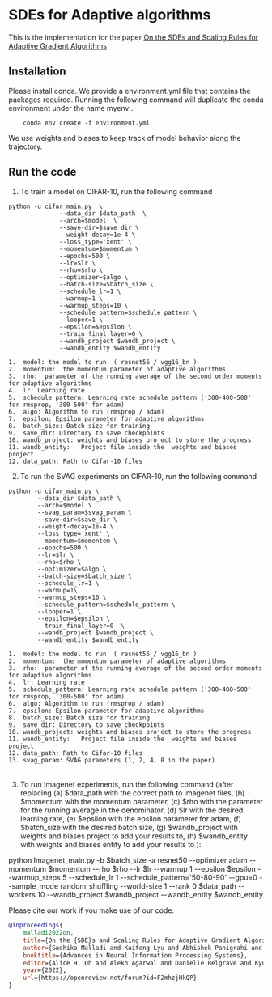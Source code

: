 # SDEs for Adaptive algorithms

This is the implementation for the paper [On the SDEs and Scaling Rules for Adaptive Gradient Algorithms](https://arxiv.org/abs/2205.10287)


## Installation
Please install conda. We provide a environment.yml file that contains the packages required. Running the following command will duplicate the conda environment under the name myenv .
```
    conda env create -f environment.yml
```
We use weights and biases to keep track of model behavior along the trajectory.




## Run the code

1. To train a model on CIFAR-10, run the following command 
```
python -u cifar_main.py  \
              --data_dir $data_path  \
              --arch=$model  \
              --save-dir=$save_dir \
              --weight-decay=1e-4 \
              --loss_type='xent' \
              --momentum=$momentum \
              --epochs=500 \
              --lr=$lr \
              --rho=$rho \
              --optimizer=$algo \
              --batch-size=$batch_size \
              --schedule_lr=1 \
              --warmup=1 \
              --warmup_steps=10 \
              --schedule_pattern=$schedule_pattern \
              --looper=1 \
              --epsilon=$epsilon \
              --train_final_layer=0 \
              --wandb_project $wandb_project \
              --wandb_entity $wandb_entity
```
~~~
1.  model: the model to run  ( resnet56 / vgg16_bn )
2.  momentum:  the momentum parameter of adaptive algorithms  
3.  rho:  parameter of the running average of the second order moments for adaptive algorithms 
4.  lr: Learning rate
5.  schedule_pattern: Learning rate schedule pattern ('300-400-500' for rmsprop, '300-500' for adam)
6.  algo: Algorithm to run (rmsprop / adam)
7.  epsilon: Epsilon parameter for adaptive algorithms 
8.  batch_size: Batch size for training
9.  save_dir: Directory to save checkpoints
10. wandb_project: weights and biases project to store the progress
11. wandb_entity:   Project file inside the  weights and biases project
12. data_path: Path to Cifar-10 files
~~~



2. To run the SVAG experiments on CIFAR-10, run the following command 

```
python -u cifar_main.py \
		--data_dir $data_path \
		--arch=$model \
		--svag_param=$svag_param \
		--save-dir=$save_dir \
		--weight-decay=1e-4 \
		--loss_type='xent' \
		--momentum=$momentem \
		--epochs=500 \
		--lr=$lr \
		--rho=$rho \
		--optimizer=$algo \
		--batch-size=$batch_size \
		--schedule_lr=1 \
		--warmup=1\
		--warmup_steps=10 \
		--schedule_pattern=$schedule_pattern \
		--looper=1 \
		--epsilon=$epsilon \
		--train_final_layer=0  \
		--wandb_project $wandb_project \
		--wandb_entity $wandb_entity
```
~~~
1.  model: the model to run  ( resnet56 / vgg16_bn )
2.  momentum:  the momentum parameter of adaptive algorithms  
3.  rho:  parameter of the running average of the second order moments for adaptive algorithms 
4.  lr: Learning rate
5.  schedule_pattern: Learning rate schedule pattern ('300-400-500' for rmsprop, '300-500' for adam)
6.  algo: Algorithm to run (rmsprop / adam)
7.  epsilon: Epsilon parameter for adaptive algorithms 
8.  batch_size: Batch size for training
9.  save_dir: Directory to save checkpoints
10. wandb_project: weights and biases project to store the progress
11. wandb_entity:   Project file inside the  weights and biases project
12. data_path: Path to Cifar-10 files
13. svag_param: SVAG parameters (1, 2, 4, 8 in the paper)
~~~






######
3. To run Imagenet experiments, run the following command (after replacing (a) $data_path with the correct path to imagenet files, (b) $momentum with the momentum parameter, (c) $rho with the parameter for the running average in the denominator, (d) $lr with the desired learning rate, (e) $epsilon with the epsilon parameter for adam, (f) $batch_size with the desired batch size, (g) $wandb_project with weights and biases project to add your results to, (h) $wandb_entity with weights and biases entity to add your results to ):

python Imagenet_main.py -b $batch_size -a resnet50 --optimizer adam --momentum $momentum --rho $rho --lr $lr --warmup 1 --epsilon $epsilon --warmup_steps 5 --schedule_lr 1 --schedule_pattern='50-80-90' --gpu=0 --sample_mode random_shuffling --world-size 1 --rank 0 $data_path --workers 10 --wandb_project $wandb_project --wandb_entity $wandb_entity



Please cite our work if you make use of our code:

```bibtex
@inproceedings{
    malladi2022on,
    title={On the {SDE}s and Scaling Rules for Adaptive Gradient Algorithms},
    author={Sadhika Malladi and Kaifeng Lyu and Abhishek Panigrahi and Sanjeev Arora},
    booktitle={Advances in Neural Information Processing Systems},
    editor={Alice H. Oh and Alekh Agarwal and Danielle Belgrave and Kyunghyun Cho},
    year={2022},
    url={https://openreview.net/forum?id=F2mhzjHkQP}
}
```

